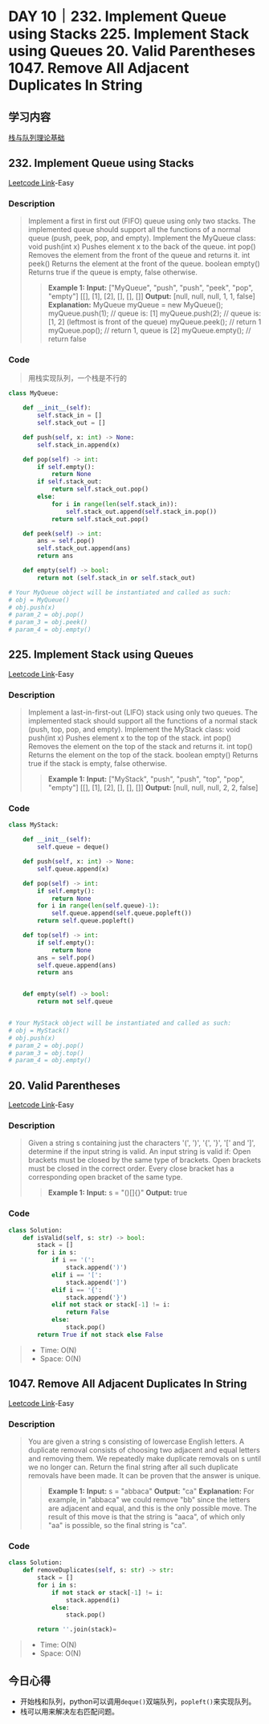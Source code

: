 # DAY 10｜232. Implement Queue using Stacks 225. Implement Stack using Queues 20. Valid Parentheses 1047. Remove All Adjacent Duplicates In String
## 学习内容
[栈与队列理论基础](https://programmercarl.com/%E6%A0%88%E4%B8%8E%E9%98%9F%E5%88%97%E7%90%86%E8%AE%BA%E5%9F%BA%E7%A1%80.html)
## 232. Implement Queue using Stacks
[Leetcode Link](https://leetcode.cn/problems/implement-queue-using-stacks/description/)-Easy
### Description
>Implement a first in first out (FIFO) queue using only two stacks.
>The implemented queue should support all the functions of a normal queue (push, peek, pop, and empty).
>Implement the MyQueue class:
>void push(int x) Pushes element x to the back of the queue.
>int pop() Removes the element from the front of the queue and returns it.
>int peek() Returns the element at the front of the queue.
>boolean empty() Returns true if the queue is empty, false otherwise.
>>**Example 1:**
>>**Input:**
>>["MyQueue", "push", "push", "peek", "pop", "empty"]
>>[[], [1], [2], [], [], []]
>>**Output:**
>>[null, null, null, 1, 1, false]
>>**Explanation:**
>>MyQueue myQueue = new MyQueue();
>>myQueue.push(1); // queue is: [1]
>>myQueue.push(2); // queue is: [1, 2] (leftmost is front of the queue)
>>myQueue.peek(); // return 1
>>myQueue.pop(); // return 1, queue is [2]
>>myQueue.empty(); // return false
### Code
>用栈实现队列，一个栈是不行的
```python
class MyQueue:

    def __init__(self):
        self.stack_in = []
        self.stack_out = []

    def push(self, x: int) -> None:
        self.stack_in.append(x)

    def pop(self) -> int:
        if self.empty():
            return None
        if self.stack_out:
            return self.stack_out.pop()
        else:
            for i in range(len(self.stack_in)):
                self.stack_out.append(self.stack_in.pop())
            return self.stack_out.pop()

    def peek(self) -> int:
        ans = self.pop()
        self.stack_out.append(ans)
        return ans

    def empty(self) -> bool:
        return not (self.stack_in or self.stack_out)

# Your MyQueue object will be instantiated and called as such:
# obj = MyQueue()
# obj.push(x)
# param_2 = obj.pop()
# param_3 = obj.peek()
# param_4 = obj.empty()
```
## 225. Implement Stack using Queues
[Leetcode Link](https://leetcode.cn/problems/implement-stack-using-queues/description/)-Easy
### Description
>Implement a last-in-first-out (LIFO) stack using only two queues. The implemented stack should support all the functions of a normal stack (push, top, pop, and empty).
>Implement the MyStack class:
>void push(int x) Pushes element x to the top of the stack.
>int pop() Removes the element on the top of the stack and returns it.
>int top() Returns the element on the top of the stack.
>boolean empty() Returns true if the stack is empty, false otherwise.
>>**Example 1:**
>>**Input:**
>>["MyStack", "push", "push", "top", "pop", "empty"]
>>[[], [1], [2], [], [], []]
>>**Output:**
>>[null, null, null, 2, 2, false]
### Code
```python
class MyStack:

    def __init__(self):
        self.queue = deque()

    def push(self, x: int) -> None:
        self.queue.append(x)

    def pop(self) -> int:
        if self.empty():
            return None
        for i in range(len(self.queue)-1):
            self.queue.append(self.queue.popleft())
        return self.queue.popleft()

    def top(self) -> int:
        if self.empty():
            return None
        ans = self.pop()
        self.queue.append(ans)
        return ans


    def empty(self) -> bool:
        return not self.queue


# Your MyStack object will be instantiated and called as such:
# obj = MyStack()
# obj.push(x)
# param_2 = obj.pop()
# param_3 = obj.top()
# param_4 = obj.empty()
```
## 20. Valid Parentheses
[Leetcode Link](https://leetcode.cn/problems/valid-parentheses/description/)-Easy
### Description
>Given a string s containing just the characters '(', ')', '{', '}', '[' and ']', determine if the input string is valid.
>An input string is valid if:
>Open brackets must be closed by the same type of brackets.
>Open brackets must be closed in the correct order.
>Every close bracket has a corresponding open bracket of the same type.
>>**Example 1:**
>>**Input:**
>> s = "()[]{}"
>>**Output:**
>>true
### Code
```python
class Solution:
    def isValid(self, s: str) -> bool:
        stack = []
        for i in s:
            if i == '(':
                stack.append(')')
            elif i == '[':
                stack.append(']')
            elif i == '{':
                stack.append('}')
            elif not stack or stack[-1] != i:
                return False
            else:
                stack.pop()
        return True if not stack else False
```
> - Time: O(N)
> - Space: O(N)
## 1047. Remove All Adjacent Duplicates In String
[Leetcode Link](https://leetcode.cn/problems/remove-all-adjacent-duplicates-in-string/description/)-Easy
### Description
>You are given a string s consisting of lowercase English letters. A duplicate removal consists of choosing two adjacent and equal letters and removing them.
>We repeatedly make duplicate removals on s until we no longer can.
>Return the final string after all such duplicate removals have been made. It can be proven that the answer is unique.
>>**Example 1:**
>>**Input:**
>> s = "abbaca"
>>**Output:**
>>"ca"
>>**Explanation:**
>>For example, in "abbaca" we could remove "bb" since the letters are adjacent and equal, and this is the only possible move.
>>The result of this move is that the string is "aaca", of which only "aa" is possible, so the final string is "ca".
### Code
```python
class Solution:
    def removeDuplicates(self, s: str) -> str:
        stack = []
        for i in s:
            if not stack or stack[-1] != i:
                stack.append(i)
            else:
                stack.pop()

        return ''.join(stack)=
```
> - Time: O(N)
> - Space: O(N)
## 今日心得
- 开始栈和队列，python可以调用`deque()`双端队列，`popleft()`来实现队列。
- 栈可以用来解决左右匹配问题。
